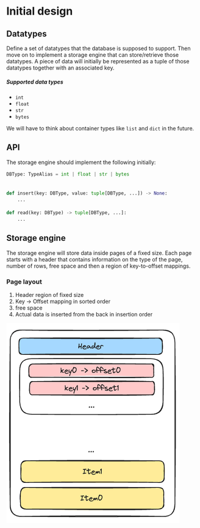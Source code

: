 # Initial design

## Datatypes

Define a set of datatypes that the database is supposed to support. Then move on to implement a storage
engine that can store/retrieve those datatypes.
A piece of data will initially be represented as a tuple of those datatypes together with an associated key.

##### Supported data types
- `int`
- `float`
- `str`
- `bytes`

We will have to think about container types like `list` and `dict` in the future.

## API

The storage engine should implement the following initially:

```python
DBType: TypeAlias = int | float | str | bytes


def insert(key: DBType, value: tuple[DBType, ...]) -> None:
    ...

def read(key: DBType) -> tuple[DBType, ...]:
    ...
```

## Storage engine

The storage engine will store data inside pages of a fixed size. Each page starts with a header that contains
information on the type of the page, number of rows, free space and then a region of key-to-offset mappings.


### Page layout

1. Header region of fixed size
2. Key -> Offset mapping in sorted order
3. free space
4. Actual data is inserted from the back in insertion order

![Hi](../images/page_layout.png)
